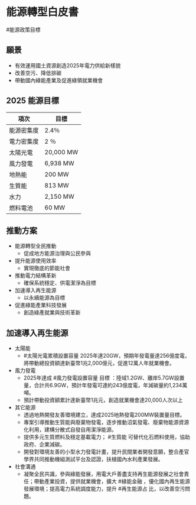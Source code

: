 # 能源轉型白皮書
#能源政策目標
## 願景
- 有效運用國土資源創造2025年電力供給新樣貌
- 改善空污、降低排碳
- 帶動國內綠能產業及促進綠領就業機會

## 2025 能源目標
| 項次       | 目標      |
| ---------- | --------- |
| 能源密集度 | 2.4％     |
| 電力密集度 | 2 ％      |
| 太陽光電   | 20,000 MW |
| 風力發電   | 6,938 MW  |
| 地熱能     | 200 MW    |
| 生質能     | 813 MW    |
| 水力       | 2,150 MW  |
| 燃料電池   | 60 MW          |

## 推動方案
- 能源轉型全民推動
	- 促成地方能源治理與公民參與
- 提升能源使用效率
	- 實現徹底的節能社會
- 推動電力結構革新
	- 確保系統穩定、供電潔淨為目標
- 加速導入再生能源
	- 以永續能源為目標
- 促進綠能產業科技發展
	- 創造綠產就業與技術革新

## 加速導入再生能源
- 太陽能
	- #太陽光電累積設置容量 2025年達20GW，預期年發電量達256億度電，將帶動總投資額達新臺幣1兆2,000億元，促進12萬人年就業機會。
- 風力發電
	- 2025年達成 #風力發電設置容量 目標 ：陸域1.2GW、離岸5.7GW設置量，合計共6.9GW，預計年發電可達約243億度電，年減碳量約1,234萬噸。
	- 預計帶動投資額累計達新臺幣1兆元，創造就業機會達20,000人次以上
- 其它能源
	- 透過地熱開發友善環境建立，達成2025地熱發電200MW裝置量目標。
	- 專案引導推動生質能與廢棄物發電，逐步推動沼氣發電、廢棄物能源資源化利用，建構分散式自發自用潔淨能源。
	- 提供多元生質燃料及穩定基載電力； #生質能 可替代化石燃料使用，協助政府、企業減碳。
	- 開發對環境友善的小型水力發電計畫，提升民間業者開發意願，整合產官學界共同推動機組測試平台及認證，扶植國內水利產業發展。
- 社會溝通
	- 凝聚全民共識，參與綠能發展，用電大戶善盡支持再生能源發展之社會責任；帶動產業投資，提供就業機會，擴大 #綠能金融 ，優化國內再生能源發展環境；提高電力系統調度能力，提升 #再生能源占 比，以改善空污問題。



